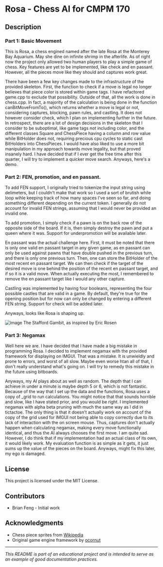 # Rosa - Chess AI for CMPM 170

## Description

### Part 1: Basic Movement
This is Rosa, a chess engined named after the late Rosa at the Monterey Bay Aquarium. May she dine on infinite shrimp in the afterlife. As of right now the project only allowed two human players to play a simple game of chess. Key features are yet to be implemented, like check and en passant. However, all the pieces move like they should and captures work great.

There have been a few key changes made to the infrastructure of the provided skeleton. First, the function to check if a move is legal no longer believes that piece color is stored within game tags. I have refactored game.cpp to exclude that possibility. Outside of that, all the work is done in chess.cpp. In fact, a majority of the calculation is being done in the function canBitMoveFromTo(), which returns whether a move is legal or not, considering captures, blocking, pawn rules, and castling. It does not however consider check, which I plan on implementing further in the future. In retrospect, there are a lot of design decisions in the skeleton that I consider to be suboptimal, like game tags not including color, and the different classes Square and ChessPiece having a column and row value while BitHolder does not, requiring precious cpu cycles to static cast BitHolders into ChessPieces. I would have also liked to use a more bit manipulation in my approach towards move legality, but that proved insanely hard. I have decided that if I ever get the free time after this quarter, I will try to implement a quicker move search. Anyways, here's a demo.

### Part 2: FEN, promotion, and en passant. 
To add FEN support, I originally tried to tokenize the input string using delimeters, but I couldn't make that work so I used a sort of brutish while loop wihle keeping track of how many spaces I've seen so far, and doing something different depending on the current token. I generally do not account for invalid FEN strings, assuming that I would never be provided an invalid one. 

To add promotion, I simply check if a pawn is on the back row of the opposite side of the board. If it is, then simply destroy the pawn and put a queen where it was. Support for underpromotion will be available later. 

En passant was the actual challenge here. First, it must be noted that there is only one valid en passant target in any given game, as en passant can only be used against pawns that have double pushed in the previous turn, and there is only one previous turn. Then, one can store the BitHolder of the most recent en passant target. We can then check if the target of the desired move is one behind the position of the recent en passant target, and if so it is a valid move. When actually executing the most, I remembered to remove the en passant target like I would any other capture. 

Castling was implemented by having four booleans, representing the four possible castles that are valid in a game. By default, they're true for the opening position but for now can only be changed by entering a different FEN string. Support for check will be added later.

Anyways, looks like Rosa is shaping up.

![image](https://github.com/user-attachments/assets/2fbe0f12-c546-4a15-b1e5-a106cff48d9c)
The Stafford Gambit, as inspired by Eric Rosen

### Part 3: Negamax
Well here we are. I have decided that I have made a big mistake in programming Rosa. I decided to implement negamax with the provided framework for displaying on IMGUI. That was a mistake. It is unwieldly and prone to errors, and worst of all slow. Maybe even worse htan all of that, I don't really understand what's going on. I will try to remedy this mistake in the future using bitboards.

Anyways, my AI plays about as well as random. The depth that I can achieve in under a minute is maybe depth 5 or 6, which is not fantastic. Because of the way that I set up the data and the functions, Rosa uses a copy of _grid to run calculations. You might notice that that sounds horrible and slow, like I have stated prior, and you would be right. I implemented negamax with alpha beta pruning with much the same way as I did in tictactoe. The only thing is that it doesn't actually work on account of the copy of the grid used for IMGUI not being able to copy correctly due to its lack of interaction with the on screen mouse. Thus, captures don't actually happen when calculating negamax, making every move functionally identical, and thus the AI always chooses the first move. I am quite sad. However, I do think that if my implementation had an actual class of its own, it would likely work. My evaluation function is as simple as it gets, it just sums up the value of the pieces on the board. Anyways, might fix this later, my ego is damaged.

## License
This project is licensed under the MIT License.

## Contributors
- Brian Feng - Initial work

## Acknowledgments
- Chess piece sprites from [Wikipedia](https://en.wikipedia.org/wiki/Chess_piece)
- Original game engine framework by [ocornut](https://github.com/ocornut/imgui)

---
*This README is part of an educational project and is intended to serve as an example of good documentation practices.*

